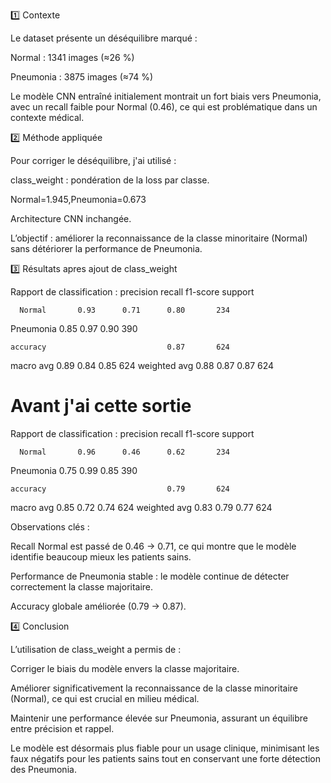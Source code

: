 
1️⃣ Contexte

Le dataset présente un déséquilibre marqué :

Normal : 1341 images (≈26 %)

Pneumonia : 3875 images (≈74 %)

Le modèle CNN entraîné initialement montrait un fort biais vers Pneumonia, avec un recall faible pour Normal (0.46), ce qui est problématique dans un contexte médical.

2️⃣ Méthode appliquée

Pour corriger le déséquilibre, j'ai utilisé :

class_weight : pondération de la loss par classe.

Normal=1.945,Pneumonia=0.673


Architecture CNN inchangée.

L’objectif : améliorer la reconnaissance de la classe minoritaire (Normal) sans détériorer la performance de Pneumonia.

3️⃣ Résultats apres ajout de class_weight

Rapport de classification :
              precision    recall  f1-score   support

      Normal       0.93      0.71      0.80       234
   Pneumonia       0.85      0.97      0.90       390

    accuracy                           0.87       624
   macro avg       0.89      0.84      0.85       624
weighted avg       0.88      0.87      0.87       624

# Avant j'ai cette sortie 
Rapport de classification :
              precision    recall  f1-score   support

      Normal       0.96      0.46      0.62       234
   Pneumonia       0.75      0.99      0.85       390

    accuracy                           0.79       624
   macro avg       0.85      0.72      0.74       624
weighted avg       0.83      0.79      0.77       624

Observations clés :

Recall Normal est passé de 0.46 → 0.71, ce qui montre que le modèle identifie beaucoup mieux les patients sains.

Performance de Pneumonia stable : le modèle continue de détecter correctement la classe majoritaire.

Accuracy globale améliorée (0.79 → 0.87).

4️⃣ Conclusion

L’utilisation de class_weight a permis de :

Corriger le biais du modèle envers la classe majoritaire.

Améliorer significativement la reconnaissance de la classe minoritaire (Normal), ce qui est crucial en milieu médical.

Maintenir une performance élevée sur Pneumonia, assurant un équilibre entre précision et rappel.

Le modèle est désormais plus fiable pour un usage clinique, minimisant les faux négatifs pour les patients sains tout en conservant une forte détection des Pneumonia.
